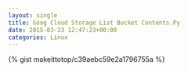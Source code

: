```yaml
---
layout: single                                                                                                              
title: Goog Cloud Storage List Bucket Contents.Py                                                                                                                       
date: 2015-03-23 12:47:23+00:00                                                                                                                        
categories: Linux                                                                                                                
---                                                                                                                              
```


{% gist makeittotop/c39aebc59e2a1796755a %}                                                                                                           

